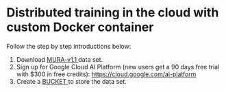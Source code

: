 # Distributed training in the cloud with custom Docker container

Follow the step by step introductions below: 

1. Download <a href="https://stanfordmlgroup.github.io/competitions/mura/"> MURA-v1.1 </a> data set.
2. Sign up for Google Cloud AI Platform (new users get a 90 days free trial with $300 in free credits): https://cloud.google.com/ai-platform
3. Create a <a href="https://support.google.com/cloud/answer/6250993?hl=en"> BUCKET </a> to store the data set. 
